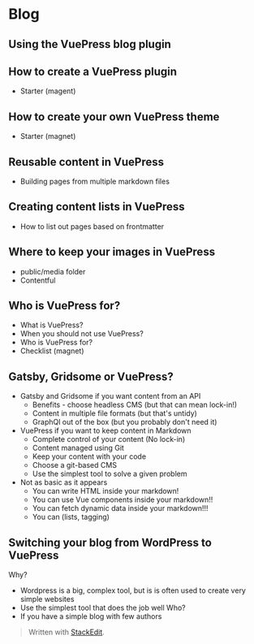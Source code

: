 # Blog

## Using the VuePress blog plugin

## How to create a VuePress plugin
 - Starter (magent)

## How to create your own VuePress theme
 - Starter (magnet)

## Reusable content in VuePress
 - Building pages from multiple markdown files

## Creating content lists in VuePress
 - How to list out pages based on frontmatter

## Where to keep your images in VuePress
 - public/media folder
 - Contentful

## Who is VuePress for?
 - What is VuePress?
 - When you should not use VuePress?
 - Who is VuePress for?
 - Checklist (magnet)

## Gatsby, Gridsome or VuePress?
 - Gatsby and Gridsome if you want content from an API
	 - Benefits - choose headless CMS (but that can mean lock-in!)
	 - Content in multiple file formats (but that's untidy)
	 - GraphQl out of the box (but you probably don't need it)
 - VuePress if you want to keep content in Markdown
	 - Complete control of your content (No lock-in)
	 - Content managed using Git
	 - Keep your content with your code 
	 - Choose a git-based CMS
	 - Use the simplest tool to solve a given problem
 - Not as basic as it appears
	 - You can write HTML inside your markdown!
	 - You can use Vue components inside your markdown!!
	 - You can fetch dynamic data inside your markdown!!!
	 - You can (lists, tagging) 

## Switching your blog from WordPress to VuePress
Why?
 - Wordpress is a big, complex tool, but is is often used to create very simple websites
 - Use the simplest tool that does the job well
Who?
 - If you have a simple blog with few authors

> Written with [StackEdit](https://stackedit.io/).
<!--stackedit_data:
eyJoaXN0b3J5IjpbNDI1MjE4NjAsLTEyMzU5MTc0ODAsLTQ3ND
E4MDg2NCwtNzk5NjkwNDEzLDE0ODU4MzkyNTgsLTExNzgwNjg3
ODksMTUwMTE1Mzg0OSwtMzQyNTM3MTAwXX0=
-->
